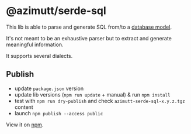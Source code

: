 # @azimutt/serde-sql

This lib is able to parse and generate SQL from/to a [database model](../models).

It's not meant to be an exhaustive parser but to extract and generate meaningful information.

It supports several dialects.

## Publish

- update `package.json` version
- update lib versions (`npm run update` + manual) & run `npm install`
- test with `npm run dry-publish` and check `azimutt-serde-sql-x.y.z.tgz` content
- launch `npm publish --access public`

View it on [npm](https://www.npmjs.com/package/@azimutt/serde-sql).
